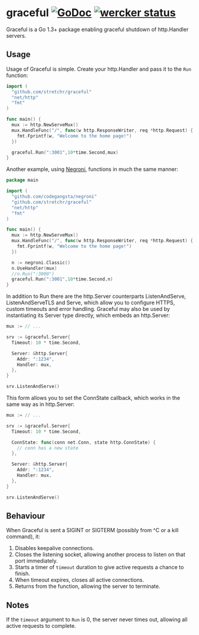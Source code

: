 graceful [![GoDoc](https://godoc.org/github.com/stretchr/graceful?status.png)](http://godoc.org/github.com/stretchr/graceful) [![wercker status](https://app.wercker.com/status/2729ba763abf87695a17547e0f7af4a4/s "wercker status")](https://app.wercker.com/project/bykey/2729ba763abf87695a17547e0f7af4a4)
========

Graceful is a Go 1.3+ package enabling graceful shutdown of http.Handler servers.

## Usage

Usage of Graceful is simple. Create your http.Handler and pass it to the `Run` function:

```go
import (
  "github.com/stretchr/graceful"
  "net/http"
  "fmt"
)

func main() {
  mux := http.NewServeMux()
  mux.HandleFunc("/", func(w http.ResponseWriter, req *http.Request) {
    fmt.Fprintf(w, "Welcome to the home page!")
  })

  graceful.Run(":3001",10*time.Second,mux)
}
```

Another example, using [Negroni](https://github.com/codegangsta/negroni), functions in much the same manner:

```go
package main

import (
  "github.com/codegangsta/negroni"
  "github.com/stretchr/graceful"
  "net/http"
  "fmt"
)

func main() {
  mux := http.NewServeMux()
  mux.HandleFunc("/", func(w http.ResponseWriter, req *http.Request) {
    fmt.Fprintf(w, "Welcome to the home page!")
  })

  n := negroni.Classic()
  n.UseHandler(mux)
  //n.Run(":3000")
  graceful.Run(":3001",10*time.Second,n)
}
```

In addition to Run there are the http.Server counterparts ListenAndServe, ListenAndServeTLS and Serve, which allow you to configure HTTPS, custom timeouts and error handling.
Graceful may also be used by instantiating its Server type directly, which embeds an http.Server:

```go
mux := // ...

srv := &graceful.Server{
  Timeout: 10 * time.Second,

  Server: &http.Server{
    Addr: ":1234",
    Handler: mux,
  },
}

srv.ListenAndServe()
```

This form allows you to set the ConnState callback, which works in the same way as in http.Server:

```go
mux := // ...

srv := &graceful.Server{
  Timeout: 10 * time.Second,

  ConnState: func(conn net.Conn, state http.ConnState) {
    // conn has a new state
  },

  Server: &http.Server{
    Addr: ":1234",
    Handler: mux,
  },
}

srv.ListenAndServe()
```

## Behaviour

When Graceful is sent a SIGINT or SIGTERM (possibly from ^C or a kill command), it:

1. Disables keepalive connections.
2. Closes the listening socket, allowing another process to listen on that port immediately.
3. Starts a timer of `timeout` duration to give active requests a chance to finish.
4. When timeout expires, closes all active connections.
5. Returns from the function, allowing the server to terminate.

## Notes

If the `timeout` argument to `Run` is 0, the server never times out, allowing all active requests to complete.
